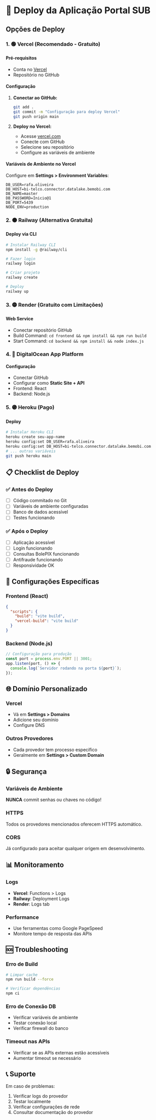 # 🚀 Deploy da Aplicação Portal SUB

## Opções de Deploy

### 1. 🟢 **Vercel (Recomendado - Gratuito)**

#### Pré-requisitos
- Conta no [Vercel](https://vercel.com)
- Repositório no GitHub

#### Configuração
1. **Conectar ao GitHub:**
   ```bash
   git add .
   git commit -m "Configuração para deploy Vercel"
   git push origin main
   ```

2. **Deploy no Vercel:**
   - Acesse [vercel.com](https://vercel.com)
   - Conecte com GitHub
   - Selecione seu repositório
   - Configure as variáveis de ambiente

#### Variáveis de Ambiente no Vercel
Configure em **Settings > Environment Variables**:
```
DB_USER=rafa.oliveira
DB_HOST=bi-telco.connector.datalake.bemobi.com
DB_NAME=master
DB_PASSWORD=Inicio@1
DB_PORT=5439
NODE_ENV=production
```

### 2. 🟠 **Railway (Alternativa Gratuita)**

#### Deploy via CLI
```bash
# Instalar Railway CLI
npm install -g @railway/cli

# Fazer login
railway login

# Criar projeto
railway create

# Deploy
railway up
```

### 3. 🟡 **Render (Gratuito com Limitações)**

#### Web Service
- Conectar repositório GitHub
- Build Command: `cd frontend && npm install && npm run build`
- Start Command: `cd backend && npm install && node index.js`

### 4. 🔵 **DigitalOcean App Platform**

#### Configuração
- Conectar GitHub
- Configurar como **Static Site + API**
- Frontend: React
- Backend: Node.js

### 5. 🟣 **Heroku (Pago)**

#### Deploy
```bash
# Instalar Heroku CLI
heroku create seu-app-name
heroku config:set DB_USER=rafa.oliveira
heroku config:set DB_HOST=bi-telco.connector.datalake.bemobi.com
# ... outras variáveis
git push heroku main
```

## 📋 Checklist de Deploy

### ✅ Antes do Deploy
- [ ] Código commitado no Git
- [ ] Variáveis de ambiente configuradas
- [ ] Banco de dados acessível
- [ ] Testes funcionando

### ✅ Após o Deploy
- [ ] Aplicação acessível
- [ ] Login funcionando
- [ ] Consultas BolePIX funcionando
- [ ] Antifraude funcionando
- [ ] Responsividade OK

## 🔧 Configurações Específicas

### Frontend (React)
```json
{
  "scripts": {
    "build": "vite build",
    "vercel-build": "vite build"
  }
}
```

### Backend (Node.js)
```javascript
// Configuração para produção
const port = process.env.PORT || 3001;
app.listen(port, () => {
  console.log(`Servidor rodando na porta ${port}`);
});
```

## 🌐 Domínio Personalizado

### Vercel
- Vá em **Settings > Domains**
- Adicione seu domínio
- Configure DNS

### Outros Provedores
- Cada provedor tem processo específico
- Geralmente em **Settings > Custom Domain**

## 🔒 Segurança

### Variáveis de Ambiente
**NUNCA** commit senhas ou chaves no código!

### HTTPS
Todos os provedores mencionados oferecem HTTPS automático.

### CORS
Já configurado para aceitar qualquer origem em desenvolvimento.

## 📊 Monitoramento

### Logs
- **Vercel**: Functions > Logs
- **Railway**: Deployment Logs
- **Render**: Logs tab

### Performance
- Use ferramentas como Google PageSpeed
- Monitore tempo de resposta das APIs

## 🆘 Troubleshooting

### Erro de Build
```bash
# Limpar cache
npm run build --force

# Verificar dependências
npm ci
```

### Erro de Conexão DB
- Verificar variáveis de ambiente
- Testar conexão local
- Verificar firewall do banco

### Timeout nas APIs
- Verificar se as APIs externas estão acessíveis
- Aumentar timeout se necessário

## 📞 Suporte

Em caso de problemas:
1. Verificar logs do provedor
2. Testar localmente
3. Verificar configurações de rede
4. Consultar documentação do provedor 